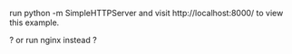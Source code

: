 
run python -m SimpleHTTPServer and visit http://localhost:8000/ to view this example.

? or run nginx instead ? 

